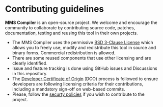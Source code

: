 # Contributing guidelines

**MMS Compiler** is an open-source project. We welcome and encourage the community to collaborate by contributing source code, patches, documentation, testing and reusing this tool in their own projects.

- The MMS Compiler uses the permissive [BSD 3-Clause License](/LICENSE) which allows you to freely use, modify and redistribute this tool in source and binary forms. Commercial redistribution is allowed.
- There are some reused components that use other licensing and are clearly identified.
- Issue and feature tracking is done using GitHub issues and Discussions in this repository.
- The [Developer Certificate of Origin](https://developercertificate.org/) (DCO) process is followed to ensure developers are following licensing criteria for their
contributions, including a mandatory sign-off on web-based commits.
- Please, follow the [securty policies](/SECURITY.md) if you wish to contribute to the project.
